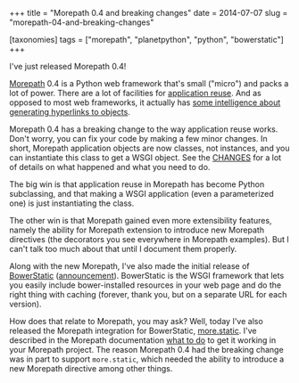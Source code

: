 +++
title = "Morepath 0.4 and breaking changes"
date = 2014-07-07
slug = "morepath-04-and-breaking-changes"

[taxonomies]
tags = ["morepath", "planetpython", "python", "bowerstatic"]
+++

I've just released Morepath 0.4!

[Morepath](http://morepath.readthedocs.org) 0.4 is a Python web
framework that's small ("micro") and packs a lot of power. There are a
lot of facilities for [application
reuse](http://morepath.readthedocs.org/en/latest/app_reuse.html). And as
opposed to most web frameworks, it actually has [some intelligence about
generating hyperlinks to
objects](http://morepath.readthedocs.org/en/latest/paths_and_linking.html).

Morepath 0.4 has a breaking change to the way application reuse works.
Don't worry, you can fix your code by making a few minor changes. In
short, Morepath application objects are now classes, not instances, and
you can instantiate this class to get a WSGI object. See the
[CHANGES](http://morepath.readthedocs.org/en/0.4/changes.html#id1) for a
lot of details on what happened and what you need to do.

The big win is that application reuse in Morepath has become Python
subclassing, and that making a WSGI application (even a parameterized
one) is just instantiating the class.

The other win is that Morepath gained even more extensibility features,
namely the ability for Morepath extension to introduce new Morepath
directives (the decorators you see everywhere in Morepath examples). But
I can't talk too much about that until I document them properly.

Along with the new Morepath, I've also made the initial release of
[BowerStatic](http://bowerstatic.readthedocs.org)
([announcement](/posts/announcing-bowerstatic)).
BowerStatic is the WSGI framework that lets you easily include
bower-installed resources in your web page and do the right thing with
caching (forever, thank you, but on a separate URL for each version).

How does that relate to Morepath, you may ask? Well, today I've also
released the Morepath integration for BowerStatic,
[more.static](https://pypi.python.org/pypi/more.static). I've described
in the Morepath documentation [what to
do](http://morepath.readthedocs.org/en/latest/more.static.html) to get
it working in your Morepath project. The reason Morepath 0.4 had the
breaking change was in part to support `more.static`, which needed the
ability to introduce a new Morepath directive among other things.

